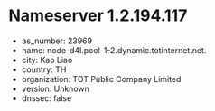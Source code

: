 # Nameserver 1.2.194.117

* as_number: 23969
* name: node-d4l.pool-1-2.dynamic.totinternet.net.
* city: Kao Liao
* country: TH
* organization: TOT Public Company Limited
* version: Unknown
* dnssec: false
